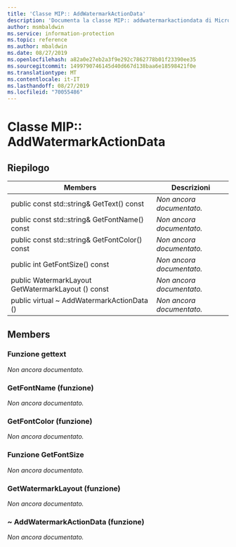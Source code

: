 ```yaml
---
title: 'Classe MIP:: AddWatermarkActionData'
description: 'Documenta la classe MIP:: addwatermarkactiondata di Microsoft Information Protection (MIP) SDK.'
author: msmbaldwin
ms.service: information-protection
ms.topic: reference
ms.author: mbaldwin
ms.date: 08/27/2019
ms.openlocfilehash: a82a0e27eb2a3f9e292c7862778b01f23390ee35
ms.sourcegitcommit: 1499790746145d40d667d138baa6e18598421f0e
ms.translationtype: MT
ms.contentlocale: it-IT
ms.lasthandoff: 08/27/2019
ms.locfileid: "70055486"
---
```

# <a name="class-mipaddwatermarkactiondata"></a>Classe MIP:: AddWatermarkActionData 
  
## <a name="summary"></a>Riepilogo
 Members                        | Descrizioni                                
--------------------------------|---------------------------------------------
public const std::string& GetText() const  | _Non ancora documentato._
public const std::string& GetFontName() const  | _Non ancora documentato._
public const std::string& GetFontColor() const  | _Non ancora documentato._
public int GetFontSize() const  | _Non ancora documentato._
public WatermarkLayout GetWatermarkLayout () const  | _Non ancora documentato._
public virtual ~ AddWatermarkActionData ()  | _Non ancora documentato._
  
## <a name="members"></a>Members
  
### <a name="gettext-function"></a>Funzione gettext
_Non ancora documentato._

  
### <a name="getfontname-function"></a>GetFontName (funzione)
_Non ancora documentato._

  
### <a name="getfontcolor-function"></a>GetFontColor (funzione)
_Non ancora documentato._

  
### <a name="getfontsize-function"></a>Funzione GetFontSize
_Non ancora documentato._

  
### <a name="getwatermarklayout-function"></a>GetWatermarkLayout (funzione)
_Non ancora documentato._

  
### <a name="addwatermarkactiondata-function"></a>~ AddWatermarkActionData (funzione)
_Non ancora documentato._
